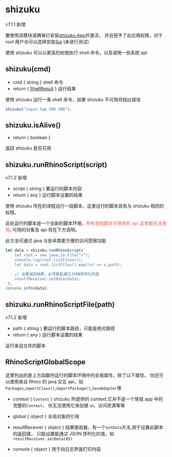 # shizuku

v7.1.1 新增

要使用该模块请确保已安装[shizuku App](https://github.com/RikkaApps/Shizuku/releases)并激活，
并且授予了此应用权限，对于 root 用户也可以选择安装[Sui](https://github.com/RikkaApps/Sui) (未进行测试)

使用 shizuku 可以以更高的权限执行 shell 命令，以及调用一些系统 api

## shizuku(cmd)

- cmd \{ string } shell 命令
- return \{ [ShellResult](./shell#shellresult) } 运行结果

使用 shizuku 运行一条 shell 命令，如果 shizuku 不可用将抛出错误

```js
shizuku("input tap 500 500");
```

## shizuku.isAlive()

- return \{ boolean }

返回 shizuku 是否可用

## shizuku.runRhinoScript(script)

v7.1.2 新增

- script \{ string } 要运行的脚本内容
- return \{ any } 运行脚本设置的结果

使用 shizuku 所在的进程运行一段脚本，这里运行的脚本具有与 shizuku 相同的权限，

此处运行的脚本是一个全新的脚本环境，<font color="#ef5952">所有常规脚本可使用的 api 这里都无法使用</font>,
可用的对象及 api 将在下方说明。

此方法可通过 java 与安卓类更方便的访问受限功能

```js
let data = shizuku.runRhinoScript(`
    let root = new java.io.File("/");
    console.log(root.listFiles());
    let data = root.listFiles().map((v) => v.path);

    // 设置返回结果，必须是能通过JSON序列化的值
    resultReceiver.setData(data);
`);
console.info(data);
```

## shizuku.runRhinoScriptFile(path)

v7.1.2 新增

- path \{ string } 要运行的脚本路径，只能是绝对路径
- return \{ any } 运行脚本设置的结果

运行来自文件的脚本

## RhinoScriptGlobalScope

这里列出的是上方函数所运行的脚本环境中的全局属性，除了以下属性，
你还可以使用来自 Rhino 的 java 交互 api，如`Packages`,`importClass()`,`importPackage()`,`JavaAdapter`等

- context \{ `Context` } shizuku 所提供的 context,它并不是一个常规 app 中的完整的`Context`，
  你无法使用它来创建 ui，访问资源等等

- global \{ object } 全局对象的引用

- resultReceiver \{ object } 结果接收器，有一个`setData`方法,用于设置此脚本的返回值，
  只能设置能通过 JSON 序列化的值，如`resultReceiver.setData(65)`

- console \{ object } 用于向日志界面打印内容
